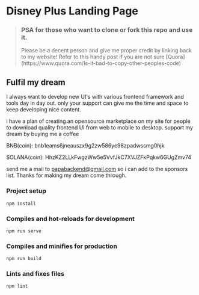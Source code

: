 # Disney Plus Landing Page

<!-- <p style="text-align:center">Trello is a travel agency unreal platform (hahaha), just a Single Page UI designed using Vuejs and VuetifyJS.</p>

Designed by [Chanvanda](https://www.figma.com/@vandawork) using Figma

You can check his work on instagram @ [Chanvanda](https://www.instagram.com/viruzsaci/)

Figma UI link @ [link](https://www.figma.com/community/file/1067291706100571818)

![alt text](https://s3-alpha.figma.com/hub/file/1484011056/72a7ae2f-7bcf-4afb-bb48-fd4079ff349b-cover.png) -->

> <h3>PSA for those who want to clone or fork this repo and use it.</h3>
> Please be a decent person and give me proper credit by linking back to my website! Refer to this handy post if you are not sure [Quora](https://www.quora.com/Is-it-bad-to-copy-other-peoples-code)


<!-- ## Task to do

- [x] Add navigation( both desktop and mobile)
- [x] Add animation effect

### v2 Update task
- [ ] Handle screen for sm md xl and lg(1600,1800,1900)px's
- [ ] Add custom animation effect
- [ ] Modify component height and width sizes(move from vh to em)
- [ ] Full function app planning:** On Hold  -->


## Fulfil my dream

I always want to develop new UI's with various frontend framework and tools day in day out. only your support can give me the time and space to keep developing nice content.

i have a plan of creating an opensource marketplace on my site for people to download quality frontend UI from web to mobile to desktop.
support my dream by buying me a coffee

BNB(coin): bnb1eams6jneauszx9g2zw586ye98zpadwssmg0hjk

SOLANA(coin): HhzKZ2LLkFwgzWw5e5VvfJkC7XVJZFkPqkw6GUgZmv74

send me a mail to papabackend@gmail.com so i can add to the sponsors list. Thanks for making my dream come through.



### Project setup
<code>npm install</code>

### Compiles and hot-reloads for development
<code>npm run serve</code>

### Compiles and minifies for production
<code>npm run build</code>

### Lints and fixes files
<code>npm lint</code>




